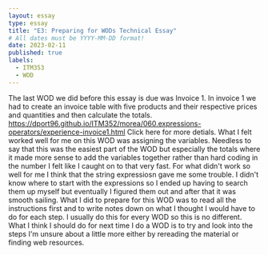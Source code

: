 ```yaml
---
layout: essay
type: essay
title: "E3: Preparing for WODs Technical Essay"
# All dates must be YYYY-MM-DD format!
date: 2023-02-11
published: true
labels:
  - ITM353
  - WOD
---
```

The last WOD we did before this essay is due was Invoice 1. In invoice 1 we had to create an invoice table with five products and their respective prices and quantities and then calculate the totals. https://dport96.github.io/ITM352/morea/060.expressions-operators/experience-invoice1.html Click here for more detials. What I felt worked well for me on this WOD was assigning the variables. Needless to say that this was the easiest part of the WOD but especially the totals where it made more sense to add the variables together rather than hard coding in the number I felt like I caught on to that very fast. For what didn't work so well for me I think that the string expressiosn gave me some trouble. I didn't know where to start with the expressions so I ended up having to search them up myself but eventually I figured them out and after that it was smooth sailing. What I did to prepare for this WOD was to read all the instructions first and to write notes down on what I thought I would have to do for each step. I usually do this for every WOD so this is no different. What I think I should do for next time I do a WOD is to try and look into the steps I'm unsure about a little more either by rereading the material or finding web resources. 
